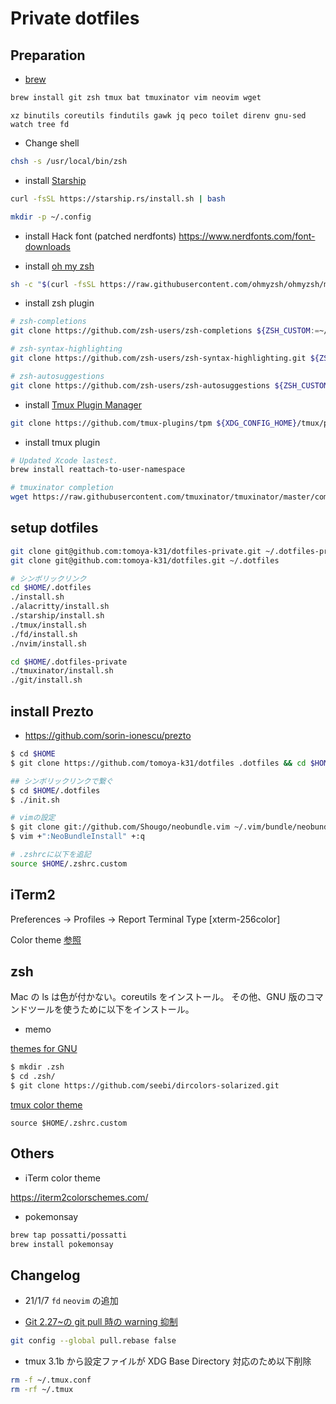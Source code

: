 # Private dotfiles

## Preparation

- [brew](https://brew.sh/)

```sh
brew install git zsh tmux bat tmuxinator vim neovim wget
```

```
xz binutils coreutils findutils gawk jq peco toilet direnv gnu-sed watch tree fd
```

- Change shell

```sh
chsh -s /usr/local/bin/zsh
```

- install [Starship](https://starship.rs/)

```sh
curl -fsSL https://starship.rs/install.sh | bash
```

```sh
mkdir -p ~/.config
```

- install Hack font (patched nerdfonts)
  https://www.nerdfonts.com/font-downloads

- install [oh my zsh](https://github.com/ohmyzsh/ohmyzsh)

```sh
sh -c "$(curl -fsSL https://raw.githubusercontent.com/ohmyzsh/ohmyzsh/master/tools/install.sh)"
```

- install zsh plugin

```sh
# zsh-completions
git clone https://github.com/zsh-users/zsh-completions ${ZSH_CUSTOM:=~/.oh-my-zsh/custom}/plugins/zsh-completions

# zsh-syntax-highlighting
git clone https://github.com/zsh-users/zsh-syntax-highlighting.git ${ZSH_CUSTOM:-~/.oh-my-zsh/custom}/plugins/zsh-syntax-highlighting

# zsh-autosuggestions
git clone https://github.com/zsh-users/zsh-autosuggestions ${ZSH_CUSTOM:-~/.oh-my-zsh/custom}/plugins/zsh-autosuggestions
```

- install [Tmux Plugin Manager](https://github.com/tmux-plugins/tpm)

```sh
git clone https://github.com/tmux-plugins/tpm ${XDG_CONFIG_HOME}/tmux/plugins/tpm
```

- install tmux plugin

```sh
# Updated Xcode lastest.
brew install reattach-to-user-namespace

# tmuxinator completion
wget https://raw.githubusercontent.com/tmuxinator/tmuxinator/master/completion/tmuxinator.zsh -O /usr/local/share/zsh/site-functions/_tmuxinator
```

## setup dotfiles

```sh
git clone git@github.com:tomoya-k31/dotfiles-private.git ~/.dotfiles-private
git clone git@github.com:tomoya-k31/dotfiles.git ~/.dotfiles

# シンボリックリンク
cd $HOME/.dotfiles
./install.sh
./alacritty/install.sh
./starship/install.sh
./tmux/install.sh
./fd/install.sh
./nvim/install.sh

cd $HOME/.dotfiles-private
./tmuxinator/install.sh
./git/install.sh
```

## install Prezto

- https://github.com/sorin-ionescu/prezto

```sh
$ cd $HOME
$ git clone https://github.com/tomoya-k31/dotfiles .dotfiles && cd $HOME/.dotfiles

## シンボリックリンクで繋ぐ
$ cd $HOME/.dotfiles
$ ./init.sh

# vimの設定
$ git clone git://github.com/Shougo/neobundle.vim ~/.vim/bundle/neobundle.vim
$ vim +":NeoBundleInstall" +:q

# .zshrcに以下を追記
source $HOME/.zshrc.custom
```

## iTerm2

Preferences -> Profiles -> Report Terminal Type [xterm-256color]

Color theme [参照](https://github.com/altercation/solarized/tree/master/iterm2-colors-solarized)

## zsh

Mac の ls は色が付かない。coreutils をインストール。
その他、GNU 版のコマンドツールを使うために以下をインストール。

- memo

[themes for GNU](https://github.com/seebi/dircolors-solarized)

```sh
$ mkdir .zsh
$ cd .zsh/
$ git clone https://github.com/seebi/dircolors-solarized.git
```

[tmux color theme](https://github.com/seebi/tmux-colors-solarized)

```
source $HOME/.zshrc.custom
```

## Others

- iTerm color theme

https://iterm2colorschemes.com/

- pokemonsay

```sh
brew tap possatti/possatti
brew install pokemonsay
```

## Changelog

- 21/1/7
  `fd` `neovim` の追加

- [Git 2.27~の git pull 時の warning 抑制](https://qiita.com/tearoom6/items/0237080aaf2ad46b1963)

```sh
git config --global pull.rebase false
```

- tmux 3.1b から設定ファイルが XDG Base Directory 対応のため以下削除

```sh
rm -f ~/.tmux.conf
rm -rf ~/.tmux
```
